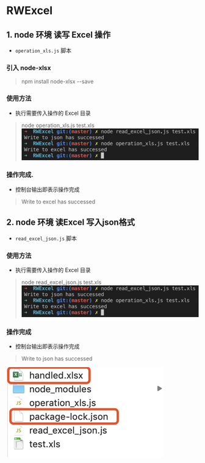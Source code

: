 # RWExcel
## 1. node 环境 读写 Excel 操作
- `operation_xls.js` 脚本

### 引入 node-xlsx
> npm install node-xlsx --save

### 使用方法
- 执行需要传入操作的 Excel 目录

> node operation_xls.js test.xls
> ![操作步骤](./image/op.png)

### 操作完成.

- 控制台输出即表示操作完成

> Write to excel has successed

## 2. node 环境 读Excel 写入json格式
- `read_excel_json.js` 脚本

### 使用方法
- 执行需要传入操作的 Excel 目录

> node read_excel_json.js test.xls
> ![操作步骤](./image/op.png)

### 操作完成

- 控制台输出即表示操作完成

> Write to json has successed

![执行结果](./image/result.png)

